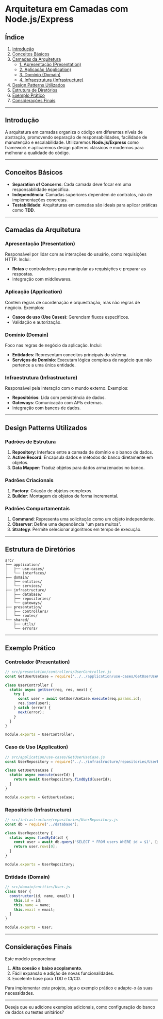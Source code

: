 
# Arquitetura em Camadas com Node.js/Express

## Índice

1. [Introdução](#introdução)  
2. [Conceitos Básicos](#conceitos-básicos)  
3. [Camadas da Arquitetura](#camadas-da-arquitetura)  
   - [1. Apresentação (Presentation)](#apresentação)  
   - [2. Aplicação (Application)](#aplicação)  
   - [3. Domínio (Domain)](#domínio)  
   - [4. Infraestrutura (Infrastructure)](#infraestrutura)  
4. [Design Patterns Utilizados](#design-patterns-utilizados)  
5. [Estrutura de Diretórios](#estrutura-de-diretórios)  
6. [Exemplo Prático](#exemplo-prático)  
7. [Considerações Finais](#considerações-finais)  

---

## Introdução

A arquitetura em camadas organiza o código em diferentes níveis de abstração, promovendo separação de responsabilidades, facilidade de manutenção e escalabilidade. Utilizaremos **Node.js/Express** como framework e aplicaremos design patterns clássicos e modernos para melhorar a qualidade do código.

---

## Conceitos Básicos

- **Separation of Concerns**: Cada camada deve focar em uma responsabilidade específica.  
- **Independência**: Camadas superiores dependem de contratos, não de implementações concretas.  
- **Testabilidade**: Arquiteturas em camadas são ideais para aplicar práticas como **TDD**.  

---

## Camadas da Arquitetura

### Apresentação (Presentation)

Responsável por lidar com as interações do usuário, como requisições HTTP. Inclui:

- **Rotas** e controladores para manipular as requisições e preparar as respostas.
- Integração com middlewares.

### Aplicação (Application)

Contém regras de coordenação e orquestração, mas não regras de negócio. Exemplos:

- **Casos de uso (Use Cases)**: Gerenciam fluxos específicos.
- Validação e autorização.

### Domínio (Domain)

Foco nas regras de negócio da aplicação. Inclui:

- **Entidades**: Representam conceitos principais do sistema.  
- **Serviços de Domínio**: Executam lógica complexa de negócio que não pertence a uma única entidade.

### Infraestrutura (Infrastructure)

Responsável pela interação com o mundo externo. Exemplos:

- **Repositórios**: Lida com persistência de dados.  
- **Gateways**: Comunicação com APIs externas.  
- Integração com bancos de dados.

---

## Design Patterns Utilizados

### Padrões de Estrutura

1. **Repository**: Interface entre a camada de domínio e o banco de dados.  
2. **Active Record**: Encapsula dados e métodos do banco diretamente em objetos.  
3. **Data Mapper**: Traduz objetos para dados armazenados no banco.

### Padrões Criacionais

1. **Factory**: Criação de objetos complexos.  
2. **Builder**: Montagem de objetos de forma incremental.

### Padrões Comportamentais

1. **Command**: Representa uma solicitação como um objeto independente.  
2. **Observer**: Define uma dependência "um para muitos".  
3. **Strategy**: Permite selecionar algoritmos em tempo de execução.

---

## Estrutura de Diretórios

```plaintext
src/
├── application/
│   ├── use-cases/
│   └── interfaces/
├── domain/
│   ├── entities/
│   └── services/
├── infrastructure/
│   ├── database/
│   ├── repositories/
│   └── gateways/
├── presentation/
│   ├── controllers/
│   └── routes/
└── shared/
    ├── utils/
    └── errors/
```

---

## Exemplo Prático

### Controlador (Presentation)

```javascript
// src/presentation/controllers/UserController.js
const GetUserUseCase = require('../../application/use-cases/GetUserUseCase');

class UserController {
  static async getUser(req, res, next) {
    try {
      const user = await GetUserUseCase.execute(req.params.id);
      res.json(user);
    } catch (error) {
      next(error);
    }
  }
}

module.exports = UserController;
```

### Caso de Uso (Application)

```javascript
// src/application/use-cases/GetUserUseCase.js
const UserRepository = require('../../infrastructure/repositories/UserRepository');

class GetUserUseCase {
  static async execute(userId) {
    return await UserRepository.findById(userId);
  }
}

module.exports = GetUserUseCase;
```

### Repositório (Infrastructure)

```javascript
// src/infrastructure/repositories/UserRepository.js
const db = require('../database');

class UserRepository {
  static async findById(id) {
    const user = await db.query('SELECT * FROM users WHERE id = $1', [id]);
    return user.rows[0];
  }
}

module.exports = UserRepository;
```

### Entidade (Domain)

```javascript
// src/domain/entities/User.js
class User {
  constructor(id, name, email) {
    this.id = id;
    this.name = name;
    this.email = email;
  }
}

module.exports = User;
```

---

## Considerações Finais

Este modelo proporciona:

1. **Alta coesão** e **baixo acoplamento**.  
2. Fácil expansão e adição de novas funcionalidades.  
3. Excelente base para TDD e CI/CD.

Para implementar este projeto, siga o exemplo prático e adapte-o às suas necessidades. 

--- 

Deseja que eu adicione exemplos adicionais, como configuração do banco de dados ou testes unitários?
